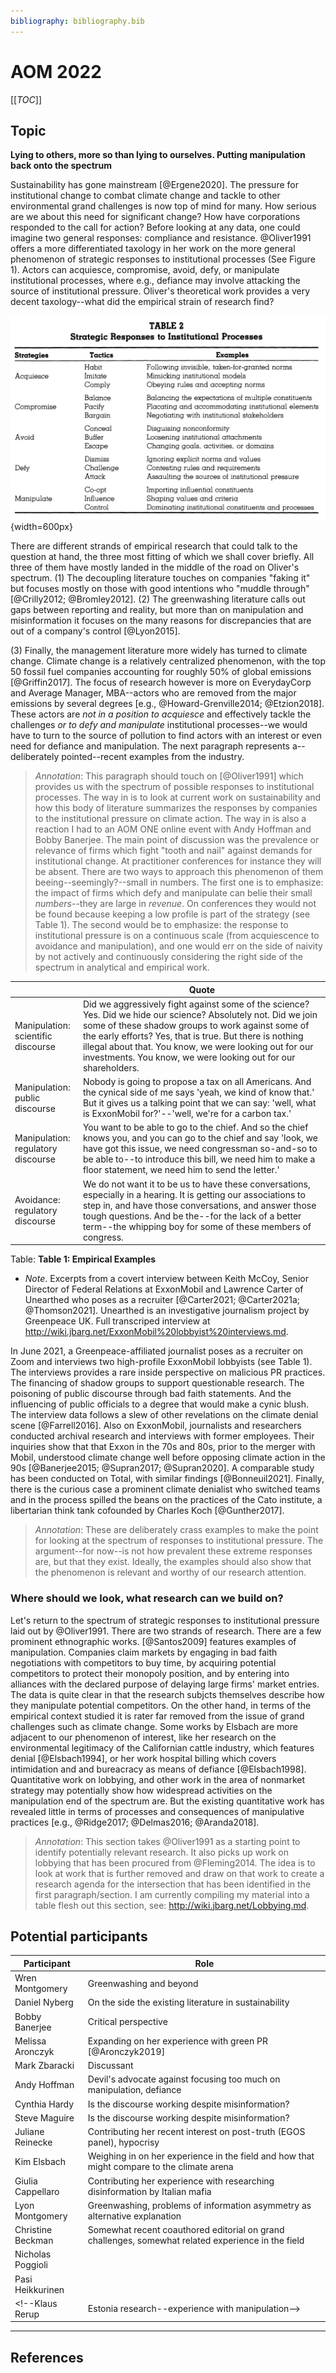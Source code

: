 ```yaml
---
bibliography: bibliography.bib
---
```


# AOM 2022

[[_TOC_]]

## Topic

**Lying to others, more so than lying to ourselves. Putting manipulation back onto the spectrum**

<!--The situation is dire.-->
Sustainability has gone mainstream [@Ergene2020]. The pressure for institutional change to combat climate change and tackle to other environmental grand challenges is now top of mind for many. How serious are we about this need for significant change? How have corporations responded to the call for action? Before looking at any data, one could imagine two general responses: compliance and resistance. @Oliver1991 offers a more differentiated taxology in her work on the more general phenomenon of strategic responses to institutional processes (See Figure 1). Actors can acquiesce, compromise, avoid, defy, or manipulate institutional processes, where e.g., defiance may involve attacking the source of institutional pressure. Oliver's theoretical work provides a very decent taxology--what did the empirical strain of research find?

![Figure 1: Olicer (1991) Table 2](/uploads/Oliver_Table_2.png){width=600px}

There are different strands of empirical research that could talk to the question at hand, the three most fitting of which we shall cover briefly. All three of them have mostly landed in the middle of the road on Oliver's spectrum. (1) The decoupling literature touches on companies "faking it" but focuses mostly on those with good intentions who "muddle through" [@Crilly2012; @Bromley2012]. (2) The greenwashing literature calls out gaps between reporting and reality, but more than on manipulation and misinformation it focuses on the many reasons for discrepancies that are out of a company's control [@Lyon2015]. 

\(3) Finally, the management literature more widely has turned to climate change. Climate change is a relatively centralized phenomenon, with the top 50 fossil fuel companies accounting for roughly 50% of global emissions [@Griffin2017]. The focus of research however is more on EverydayCorp and Average Manager, MBA--actors who are removed from the major emissions by several degrees [e.g., @Howard-Grenville2014; @Etzion2018]. These actors are *not in a position to acquiesce* and effectively tackle the challenges *or to defy and manipulate* institutional processes--we would have to turn to the source of pollution to find actors with an interest or even need for defiance and manipulation. The next paragraph represents a--deliberately pointed--recent examples from the industry.<!--
Take for instance the qualitative work of [@Wright2017] on businesses' reframing of climate change. Their sample includes an energy company, but not -->

> *Annotation*: This paragraph should touch on [@Oliver1991] which provides us with the spectrum of possible responses to institutional processes. The way in is to look at current work on sustainability and how this body of literature summarizes the responses by companies to the institutional pressure on climate action. The way in is also a reaction I had to an AOM ONE online event with Andy Hoffman and Bobby Banerjee. The main point of discussion was the prevalence or relevance of firms which fight "tooth and nail" against demands for institutional change. At practitioner conferences for instance they will be absent. There are two ways to approach this phenomenon of them beeing--seemingly?--small in numbers. The first one is to emphasize: the impact of firms which defy and manipulate can belie their small *numbers*--they are large in *revenue*. On conferences they would not be found because keeping a low profile is part of the strategy (see Table 1). The second would be to emphasize: the response to institutional pressure is on a continuous scale (from acquiescence to avoidance and manipulation), and one would err on the side of naivity by not actively and continuously considering the right side of the spectrum in analytical and empirical work.

</br>                                   | Quote
---                                     | --------------
Manipulation:<br/> scientific discourse | Did we aggressively fight against some of the science? Yes. Did we hide our science? Absolutely not. Did we join some of these shadow groups to work against some of the early efforts? Yes, that is true. But there is nothing illegal about that. You know, we were looking out for our investments. You know, we were looking out for our shareholders.
Manipulation:<br/> public discourse     | Nobody is going to propose a tax on all Americans. And the cynical side of me says 'yeah, we kind of know that.' But it gives us a talking point that we can say: 'well, what is ExxonMobil for?'--'well, we're for a carbon tax.'
Manipulation:<br/> regulatory discourse | You want to be able to go to the chief. And so the chief knows you, and you can go to the chief and say 'look, we have got this issue, we need congressman so-and-so to be able to--to introduce this bill, we need him to make a floor statement, we need him to send the letter.'
Avoidance:<br/> regulatory discourse    | We do not want it to be us to have these conversations, especially in a hearing. It is getting our associations to step in, and have those conversations, and answer those tough questions. And be the--for the lack of a better term--the whipping boy for some of these members of congress. 
Table: **Table 1: Empirical Examples**

* *Note*. Excerpts from a covert interview between Keith McCoy, Senior Director of Federal Relations at ExxonMobil and Lawrence Carter of Unearthed who poses as a recruiter [@Carter2021; @Carter2021a; @Thomson2021]. Unearthed is an investigative journalism project by Greenpeace UK. Full transcriped interview at <http://wiki.jbarg.net/ExxonMobil%20lobbyist%20interviews.md>.

In June 2021, a Greenpeace-affiliated journalist poses as a recruiter on Zoom and interviews two high-profile ExxonMobil lobbyists (see Table 1). The interviews provides a rare inside perspective on malicious PR practices. The financing of shadow groups to support questionable research. The poisoning of public discourse through bad faith statements. And the influencing of public officials to a degree that would make a cynic blush. The interview data follows a slew of other revelations on the climate denial scene [@Farrell2016]. Also on ExxonMobil, journalists and researchers conducted archival research and interviews with former employees. Their inquiries show that that Exxon in the 70s and 80s, prior to the merger with Mobil, understood climate change well before opposing climate action in the 90s [@Banerjee2015; @Supran2017; @Supran2020]. A comparable study has been conducted on Total, with similar findings [@Bonneuil2021]. Finally, there is the curious case a prominent climate denialist who switched teams and in the process spilled the beans on the practices of the Cato institute, a libertarian think tank cofounded by Charles Koch [@Gunther2017].

<!-- > You know the debate is--the debate right now is forever chemicals. So once it is in the waterway... You know there is no cleaning it up. So there has to be that component as well as--how can we get it out of the waterways?
> 
> Interviewer: Yeah. So that is the strategy for keeping Exxon's name away. Do people know that Exxon makes that chemical at all? No one knows.
>
> No. Nobody.
>
> Interviewer: So you have managed to lobby successfully on that while keeping it completely...
>
> Yeah. I mean it is--the good thing is that the debate is not who makes it. I think the debate is: it is here, it is an effective chemical, we need this chemical. Or we have needed this chemical. How can we either safely use it or eliminate it. There is not the debate right now about who manufactures it, thankfully.-->

> *Annotation*: These are deliberately crass examples to make the point for looking at the spectrum of responses to institutional pressure. The argument--for now--is not how prevalent these extreme responses are, but that they exist. Ideally, the examples should also show that the phenomenon is relevant and worthy of our research attention.

### Where should we look, what research can we build on?

Let's return to the spectrum of strategic responses to institutional pressure laid out by @Oliver1991. There are two strands of research. There are a few prominent ethnographic works. [@Santos2009] features examples of manipulation. Companies claim markets by engaging in bad faith negotiations with competitors to buy time, by acquiring potential competitors to protect their monopoly position, and by entering into alliances with the declared purpose of delaying large firms' market entries. The data is quite clear in that the research subjcts themselves describe how they manipulate potential competitors. On the other hand, in terms of the empirical context studied it is rater far removed from the issue of grand challenges such as climate change. Some works by Elsbach are more adjacent to our phenomenon of interest, like her research on the environmental legitimacy of the Californian cattle industry, which features denial [@Elsbach1994], or her work hospital billing which covers intimidation and and bureacracy as means of defiance [@Elsbach1998]. Quantitative work on lobbying, and other work in the area of nonmarket strategy may potentially show how widespread activities on the manipulation end of the spectrum are. But the existing quantitative work has revealed little in terms of processes and consequences of manipulative practices [e.g., @Ridge2017; @Delmas2016; @Aranda2018].

> *Annotation*: This section takes @Oliver1991 as a starting point to identify potentially relevant research. It also picks up work on lobbying that has been procured from @Fleming2014. The idea is to look at work that is further removed and draw on that work to create a research agenda for the intersection that has been identified in the first paragraph/section. I am currently compiling my material into a table flesh out this section, see: <http://wiki.jbarg.net/Lobbying.md>.

## Potential participants

Participant         | Role
---                 | -----------
Wren Montgomery     | Greenwashing and beyond
Daniel Nyberg       | On the side the existing literature in sustainability
Bobby Banerjee      | Critical perspective
Melissa Aronczyk    | Expanding on her experience with green PR [@Aronczyk2019]
Mark Zbaracki       | Discussant
Andy Hoffman        | Devil's advocate against focusing too much on manipulation, defiance
Cynthia Hardy       | Is the discourse working despite misinformation?
Steve Maguire       | Is the discourse working despite misinformation?
Juliane Reinecke    | Contributing her recent interest on post-truth (EGOS panel), hypocrisy
Kim Elsbach         | Weighing in on her experience in the field and how that might compare to the climate arena
Giulia Cappellaro   | Contributing her experience with researching disinformation by Italian mafia
Lyon Montgomery     | Greenwashing, problems of information asymmetry as alternative explanation
Christine Beckman   | Somewhat recent coauthored editorial on grand challenges, somewhat related experience in the field
Nicholas Poggioli   |
Pasi Heikkurinen    |
<!--Klaus Rerup         | Estonia research--experience with manipulation-->

<!--@Oliver1991 provides us with a spectrum of potential responses to institutional pressure. There were inquiries into the full range of responses, most notably by Kim Elsbach [@Elsbach1994, @Elsbach1998]. -->

<!--## People-->

<!--Who?                            | Phenomenon                        | Paper/reasoning                   | Notes-->
<!-----                             | ---                               | ---                               | ----->
<!--Wren Montgomery                 | Greenwashing                      | @Lyon2015                         | -->
<!--Giulia Cappellaro               | Mafia--strategic ambiguity        | @Cappellaro2021                   | -->
<!--Melissa Aronczyk                | Green PR                          | @Aronczyk2019                     | -->
<!--Juliane Reinecke                | Post-truth (EGOS), hypocrisy      | @Lauriano2021, @Reinecke2021      | -->
<!--Klaus Rerup                     | Estonia disaster                  | @Rerup2021                        | -->



<!--Person or reference             | Quadrant                          | Reasoning/Paper-->
<!-----                             | ---                               | ----------->
<!--Klaus Rerup                     |                                   | Rerup et al...-->
<!--@Wright2017                     | Low validity & high reliability   | An Inconvenient Truth: How Organizations Translate Climate Change into Business as Usual-->
<!--Juliane Reinecke                | Reliability                       | Consortium--and paper? Not sure-->
<!--@Grodal2017a                    | High reliability & high validity  | How does a Grand Challenge Become Displaced? Explaining the Duality of Field Mobilizationg-->
<!--Linda Argote                    | High validity                     |-->
<!--Wren Montgomery                 | Low validity & low reliability    | Greenwashing ++ whatever is going to come-->
<!--@Cappellaro2021                 | Low validity & low reliability    | Maintaining Strategic Ambiguity for Protection: Struggles over Opacity, Equivocality, and Absurdity around the Sicilian Mafia-->
<!--Santi Furnari, Bryant A. Hudson | Reliability?                      | Consortium with Juliane Reinecke         -->
<!--JP Vergne                       | High validity & low reliability?  | Arms industry research-->

<!--## Papers-->

<!--Reference       | Title             | Summary-->
<!-----             | ---               | ----->
<!--@Litrico2017    | The Evolution of Issue Interpretation within Organizational Fields: Actor Positions, Framing Trajectories, and Field Settlement | How does a frame come to be shared -> _reliable_-->
<!--@Schussler2014  | On Melting Summits: The Limitations of Field-Configuring Events as Catalysts of Change in Transnational Climate Policy | The shortcomings of regulatory learning-->

---

## References